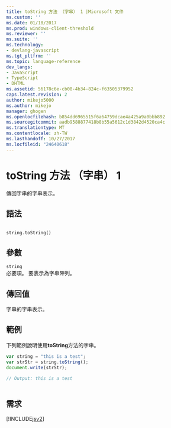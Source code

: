 ```yaml
---
title: toString 方法 （字串） 1 |Microsoft 文件
ms.custom: ''
ms.date: 01/18/2017
ms.prod: windows-client-threshold
ms.reviewer: ''
ms.suite: ''
ms.technology:
- devlang-javascript
ms.tgt_pltfrm: ''
ms.topic: language-reference
dev_langs:
- JavaScript
- TypeScript
- DHTML
ms.assetid: 56178c6e-cb08-4b34-824c-f63505379952
caps.latest.revision: 2
author: mikejo5000
ms.author: mikejo
manager: ghogen
ms.openlocfilehash: b854dd6965515f6a64759dcae4a425a9a0bbb892
ms.sourcegitcommit: aadb9588877418b8b55a5612c1d3842d4520ca4c
ms.translationtype: MT
ms.contentlocale: zh-TW
ms.lasthandoff: 10/27/2017
ms.locfileid: "24640618"
---
```

# <a name="tostring-method-string-1"></a>toString 方法 （字串） 1
傳回字串的字串表示。  
  
## <a name="syntax"></a>語法  
  
```  
  
string.toString()  
```  
  
## <a name="parameters"></a>參數  
 `string`  
 必要項。 要表示為字串陣列。  
  
## <a name="return-value"></a>傳回值  
 字串的字串表示。  
  
## <a name="example"></a>範例  
 下列範例說明使用**toString**方法的字串。  
  
```JavaScript  
var string = "this is a test";  
var strStr = string.toString();  
document.write(strStr);  
  
// Output: this is a test  
  
```  
  
## <a name="requirements"></a>需求  
 [!INCLUDE[jsv2](../../javascript/reference/includes/jsv2-md.md)]
